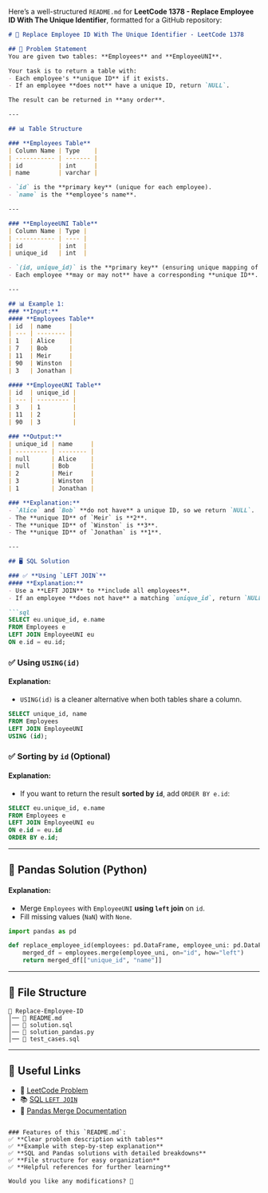 Here’s a well-structured `README.md` for **LeetCode 1378 - Replace Employee ID With The Unique Identifier**, formatted for a GitHub repository:  

```md
# 🏢 Replace Employee ID With The Unique Identifier - LeetCode 1378

## 📌 Problem Statement
You are given two tables: **Employees** and **EmployeeUNI**.

Your task is to return a table with:
- Each employee's **unique ID** if it exists.
- If an employee **does not** have a unique ID, return `NULL`.

The result can be returned in **any order**.

---

## 📊 Table Structure

### **Employees Table**
| Column Name | Type    |
| ----------- | ------- |
| id          | int     |
| name        | varchar |

- `id` is the **primary key** (unique for each employee).
- `name` is the **employee's name**.

---

### **EmployeeUNI Table**
| Column Name | Type |
| ----------- | ---- |
| id          | int  |
| unique_id   | int  |

- `(id, unique_id)` is the **primary key** (ensuring unique mapping of employee IDs to unique IDs).
- Each employee **may or may not** have a corresponding **unique ID**.

---

## 📊 Example 1:
### **Input:**
#### **Employees Table**
| id  | name     |
| --- | -------- |
| 1   | Alice    |
| 7   | Bob      |
| 11  | Meir     |
| 90  | Winston  |
| 3   | Jonathan |

#### **EmployeeUNI Table**
| id  | unique_id |
| --- | --------- |
| 3   | 1         |
| 11  | 2         |
| 90  | 3         |

### **Output:**
| unique_id | name     |
| --------- | -------- |
| null      | Alice    |
| null      | Bob      |
| 2         | Meir     |
| 3         | Winston  |
| 1         | Jonathan |

### **Explanation:**
- `Alice` and `Bob` **do not have** a unique ID, so we return `NULL`.
- The **unique ID** of `Meir` is **2**.
- The **unique ID** of `Winston` is **3**.
- The **unique ID** of `Jonathan` is **1**.

---

## 🖥 SQL Solution

### ✅ **Using `LEFT JOIN`**
#### **Explanation:**
- Use a **LEFT JOIN** to **include all employees**.
- If an employee **does not have** a matching `unique_id`, return `NULL`.

```sql
SELECT eu.unique_id, e.name
FROM Employees e
LEFT JOIN EmployeeUNI eu
ON e.id = eu.id;
```

### ✅ **Using `USING(id)`**
#### **Explanation:**
- `USING(id)` is a cleaner alternative when both tables share a column.

```sql
SELECT unique_id, name
FROM Employees
LEFT JOIN EmployeeUNI
USING (id);
```

### ✅ **Sorting by `id` (Optional)**
#### **Explanation:**
- If you want to return the result **sorted by `id`**, add `ORDER BY e.id`:

```sql
SELECT eu.unique_id, e.name
FROM Employees e
LEFT JOIN EmployeeUNI eu
ON e.id = eu.id
ORDER BY e.id;
```

---

## 🐍 Pandas Solution (Python)
#### **Explanation:**
- Merge `Employees` with `EmployeeUNI` **using `left` join** on `id`.
- Fill missing values (`NaN`) with `None`.

```python
import pandas as pd

def replace_employee_id(employees: pd.DataFrame, employee_uni: pd.DataFrame) -> pd.DataFrame:
    merged_df = employees.merge(employee_uni, on="id", how="left")
    return merged_df[["unique_id", "name"]]
```

---

## 📁 File Structure
```
📂 Replace-Employee-ID
│── 📜 README.md
│── 📜 solution.sql
│── 📜 solution_pandas.py
│── 📜 test_cases.sql
```

---

## 🔗 Useful Links
- 📖 [LeetCode Problem](https://leetcode.com/problems/replace-employee-id-with-the-unique-identifier/)
- 📚 [SQL `LEFT JOIN`](https://www.w3schools.com/sql/sql_join_left.asp)
- 🐍 [Pandas Merge Documentation](https://pandas.pydata.org/docs/reference/api/pandas.DataFrame.merge.html)
```

### Features of this `README.md`:
✅ **Clear problem description with tables**  
✅ **Example with step-by-step explanation**  
✅ **SQL and Pandas solutions with detailed breakdowns**  
✅ **File structure for easy organization**  
✅ **Helpful references for further learning**  

Would you like any modifications? 🚀